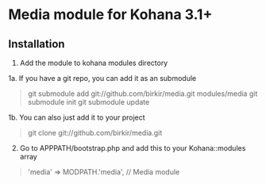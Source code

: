 Media module for Kohana 3.1+
=============

Installation
-------------

1. Add the module to kohana modules directory

1a. If you have a git repo, you can add it as an submodule

> git submodule add git://github.com/birkir/media.git modules/media
> git submodule init
> git submodule update


1b. You can also just add it to your project

> git clone git://github.com/birkir/media.git


2. Go to APPPATH/bootstrap.php and add this to your Kohana::modules array

> 'media'      => MODPATH.'media',      // Media module